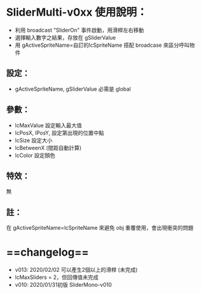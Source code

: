 # SliderMulti-v0xx 使用說明：
- 利用 broadcast "SliderOn" 事件啟動，用滑桿左右移動
- 選擇輸入數字之結果，存放在 gSliderValue 
- 用 gActiveSpriteName=自訂的lcSpriteName 搭配 broadcase 來區分呼叫物件
## 設定：
- gActiveSpriteName, gSliderValue 必需是 global
## 參數：
- lcMaxValue 設定輸入最大值
- lcPosX, lPosY, 設定第出現的位置中點
- lcSize 設定大小 
- lcBetweenX (間距自動計算)
- lcColor 設定顏色 
##  特效：
無
## 註：
在 gActiveSpriteName=lcSpriteName 來避免 obj 重覆使用，會出現衝突的問題
# ==changelog==
- v013: 2020/02/02
可以產生2個以上的滑桿 (未完成)
- lcMaxSliders = 2，但回傳值未完成
- v010: 2020/01/31初版
SliderMono-v010
